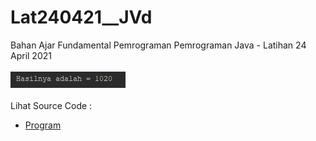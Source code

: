 # Lat240421__JVd
Bahan Ajar Fundamental Pemrograman Pemrograman Java - Latihan 24 April 2021<br><br>
<img src="https://github.com/RizkyKhapidsyah/Lat240421__JVd/blob/master/result/001.PNG"><br><br>
Lihat Source Code :<br>
- <a href="https://github.com/RizkyKhapidsyah/Lat240421__JVd/blob/master/src/com/rk/mainProgram.java">Program</a>
